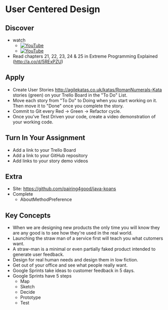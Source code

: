 # User Centered Design

## Discover
-  watch
   - [![YouTube](https://i.ytimg.com/vi/P9B8PmUR64U/default.jpg)](https://www.youtube.com/watch?v=P9B8PmUR64U)
   - [![YouTube](https://i.ytimg.com/vi/K2vSQPh6MCE/default.jpg)](https://www.youtube.com/watch?v=K2vSQPh6MCE)
- Read chapters 21, 22, 23, 24 & 25 in Extreme Programming Explained (http://a.co/d/5RExPZU)

## Apply
- Create User Stories http://agilekatas.co.uk/katas/RomanNumerals-Kata stories (green) on your Trello Board in the "To Do" List.
- Move each story from "To Do" to Doing when you start working on it.  Then move it to "Done" once you complete the story.
- Commit to Git every Red -> Green -> Refactor cycle.
- Once you’ve Test Driven your code, create a video demonstration of your working code.

## Turn In Your Assignment
- Add a link to your Trello Board
- Add a link to your GitHub repository
- Add links to your story demo videos

## Extra
- Site: https://github.com/pairing4good/java-koans
- Complete
  - AboutMethodPreference
  
## Key Concepts
- When we are designing new products the only time you will know they are any good is to see how they're used in the real world.
- Launching the straw man of a service first will teach you what cutomers want.
- A straw-man is a minimal or even partially faked product intended to generate user feedback. 
- Design for real human needs and design them in low fiction.
- Get out of your office and see what people really want.
- Google Sprints take ideas to customer feedback in 5 days.
- Google Sprints have 5 steps
   - Map
   - Sketch
   - Decide
   - Prototype
   - Test
